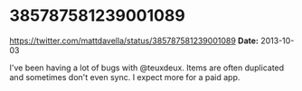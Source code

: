 # 385787581239001089
https://twitter.com/mattdavella/status/385787581239001089
**Date:** 2013-10-03

I've been having a lot of bugs with @teuxdeux. Items are often duplicated and sometimes don't even sync. I expect more for a paid app.
